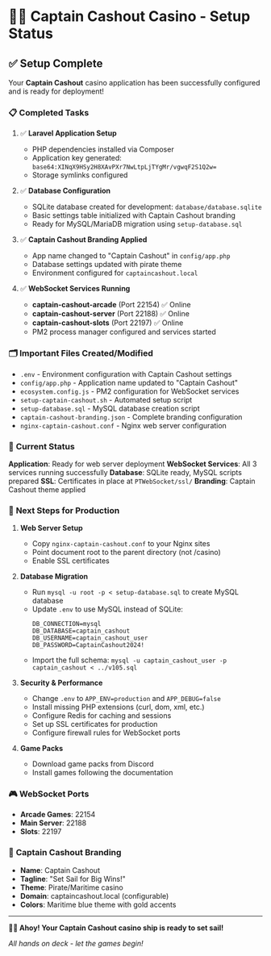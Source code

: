 # 🏴‍☠️ Captain Cashout Casino - Setup Status

## ✅ **Setup Complete**

Your **Captain Cashout** casino application has been successfully configured and is ready for deployment!

### 📋 **Completed Tasks**

1. ✅ **Laravel Application Setup**
   - PHP dependencies installed via Composer
   - Application key generated: `base64:XINqX9HSy2H8XAvPXr7NwLtpLjTYgMr/vgwqF2S1Q2w=`
   - Storage symlinks configured

2. ✅ **Database Configuration**
   - SQLite database created for development: `database/database.sqlite`
   - Basic settings table initialized with Captain Cashout branding
   - Ready for MySQL/MariaDB migration using `setup-database.sql`

3. ✅ **Captain Cashout Branding Applied**
   - App name changed to "Captain Cashout" in `config/app.php`
   - Database settings updated with pirate theme
   - Environment configured for `captaincashout.local`

4. ✅ **WebSocket Services Running**
   - **captain-cashout-arcade** (Port 22154) ✅ Online
   - **captain-cashout-server** (Port 22188) ✅ Online  
   - **captain-cashout-slots** (Port 22197) ✅ Online
   - PM2 process manager configured and services started

### 🗂️ **Important Files Created/Modified**

- `.env` - Environment configuration with Captain Cashout settings
- `config/app.php` - Application name updated to "Captain Cashout"  
- `ecosystem.config.js` - PM2 configuration for WebSocket services
- `setup-captain-cashout.sh` - Automated setup script
- `setup-database.sql` - MySQL database creation script
- `captain-cashout-branding.json` - Complete branding configuration
- `nginx-captain-cashout.conf` - Nginx web server configuration

### 🚢 **Current Status**

**Application**: Ready for web server deployment
**WebSocket Services**: All 3 services running successfully
**Database**: SQLite ready, MySQL scripts prepared
**SSL**: Certificates in place at `PTWebSocket/ssl/`
**Branding**: Captain Cashout theme applied

### 🔄 **Next Steps for Production**

1. **Web Server Setup**
   - Copy `nginx-captain-cashout.conf` to your Nginx sites
   - Point document root to the parent directory (not /casino)
   - Enable SSL certificates

2. **Database Migration**
   - Run `mysql -u root -p < setup-database.sql` to create MySQL database
   - Update `.env` to use MySQL instead of SQLite:
     ```
     DB_CONNECTION=mysql
     DB_DATABASE=captain_cashout
     DB_USERNAME=captain_cashout_user
     DB_PASSWORD=CaptainCashout2024!
     ```
   - Import the full schema: `mysql -u captain_cashout_user -p captain_cashout < ../v105.sql`

3. **Security & Performance**
   - Change `.env` to `APP_ENV=production` and `APP_DEBUG=false`
   - Install missing PHP extensions (curl, dom, xml, etc.)
   - Configure Redis for caching and sessions
   - Set up SSL certificates for production
   - Configure firewall rules for WebSocket ports

4. **Game Packs**
   - Download game packs from Discord
   - Install games following the documentation

### 🎮 **WebSocket Ports**
- **Arcade Games**: 22154
- **Main Server**: 22188  
- **Slots**: 22197

### 📝 **Captain Cashout Branding**
- **Name**: Captain Cashout
- **Tagline**: "Set Sail for Big Wins!"
- **Theme**: Pirate/Maritime casino
- **Domain**: captaincashout.local (configurable)
- **Colors**: Maritime blue theme with gold accents

---

**🏴‍☠️ Ahoy! Your Captain Cashout casino ship is ready to set sail!**

*All hands on deck - let the games begin!*